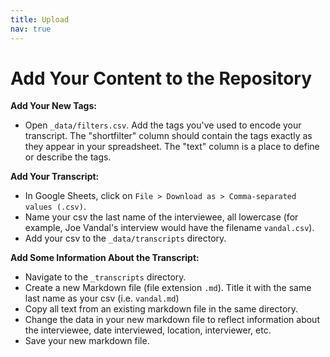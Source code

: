 ```yaml
---
title: Upload
nav: true
---
```


# Add Your Content to the Repository

**Add Your New Tags:**
- Open `_data/filters.csv`. Add the tags you've used to encode your transcript. The "shortfilter" column should contain the tags exactly as they appear in your spreadsheet. The "text" column is a place to define or describe the tags.

**Add Your Transcript:**
- In Google Sheets, click on `File > Download as > Comma-separated values (.csv)`.
- Name your csv the last name of the interviewee, all lowercase (for example, Joe Vandal's interview would have the filename `vandal.csv`).
- Add your csv to the `_data/transcripts` directory.

**Add Some Information About the Transcript:**
- Navigate to the `_transcripts` directory.
- Create a new Markdown file (file extension `.md`). Title it with the same last name as your csv (i.e. `vandal.md`)
- Copy all text from an existing markdown file in the same directory.
- Change the data in your new markdown file to reflect information about the interviewee, date interviewed, location, interviewer, etc.
- Save your new markdown file.